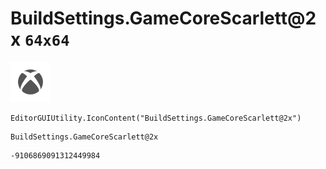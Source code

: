 # BuildSettings.GameCoreScarlett@2x `64x64`
<img src="/img/BuildSettings.GameCoreScarlett@2x.png" width=64 height=64>

``` CSharp
EditorGUIUtility.IconContent("BuildSettings.GameCoreScarlett@2x")
```
```
BuildSettings.GameCoreScarlett@2x
```
```
-9106869091312449984
```
